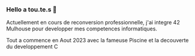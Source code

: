### Hello a tou.te.s 👋

Actuellement en cours de reconversion professionnelle, j'ai integre 42 Mulhouse pour developper mes competences informatiques.

Tout a commence en Aout 2023 avec la fameuse Piscine et la decouverte du developpement C
